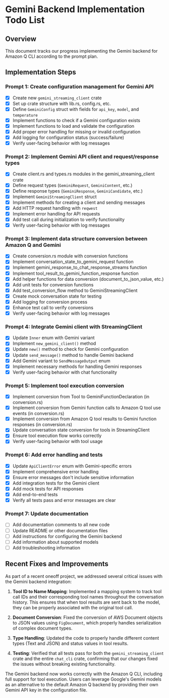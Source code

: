 # Gemini Backend Implementation Todo List

## Overview
This document tracks our progress implementing the Gemini backend for Amazon Q CLI according to the prompt plan.

## Implementation Steps

### Prompt 1: Create configuration management for Gemini API
- [x] Create new `gemini_streaming_client` crate
- [x] Set up crate structure with lib.rs, config.rs, etc.
- [x] Define `GeminiConfig` struct with fields for `api_key`, `model`, and `temperature`
- [x] Implement functions to check if a Gemini configuration exists
- [x] Implement functions to load and validate the configuration
- [x] Add proper error handling for missing or invalid configuration
- [x] Add logging for configuration status (success/failure)
- [x] Verify user-facing behavior with log messages

### Prompt 2: Implement Gemini API client and request/response types
- [x] Create client.rs and types.rs modules in the gemini_streaming_client crate
- [x] Define request types (`GeminiRequest`, `GeminiContent`, etc.)
- [x] Define response types (`GeminiResponse`, `GeminiCandidate`, etc.)
- [x] Implement `GeminiStreamingClient` struct
- [x] Implement methods for creating a client and sending messages
- [x] Add HTTP request handling with `reqwest`
- [x] Implement error handling for API requests
- [x] Add test call during initialization to verify functionality
- [x] Verify user-facing behavior with log messages

### Prompt 3: Implement data structure conversion between Amazon Q and Gemini
- [x] Create conversion.rs module with conversion functions
- [x] Implement conversation_state_to_gemini_request function
- [x] Implement gemini_response_to_chat_response_streams function
- [x] Implement tool_result_to_gemini_function_response function
- [x] Add helper functions for data conversion (document_to_json_value, etc.)
- [x] Add unit tests for conversion functions
- [x] Add test_conversion_flow method to GeminiStreamingClient
- [x] Create mock conversation state for testing
- [x] Add logging for conversion process
- [x] Enhance test call to verify conversions
- [x] Verify user-facing behavior with log messages

### Prompt 4: Integrate Gemini client with StreamingClient
- [x] Update `Inner` enum with Gemini variant
- [x] Implement `new_gemini_client()` method
- [x] Update `new()` method to check for Gemini configuration
- [x] Update `send_message()` method to handle Gemini backend
- [x] Add Gemini variant to `SendMessageOutput` enum
- [x] Implement necessary methods for handling Gemini responses
- [x] Verify user-facing behavior with chat functionality

### Prompt 5: Implement tool execution conversion
- [x] Implement conversion from Tool to GeminiFunctionDeclaration (in conversion.rs)
- [x] Implement conversion from Gemini function calls to Amazon Q tool use events (in conversion.rs)
- [x] Implement conversion from Amazon Q tool results to Gemini function responses (in conversion.rs)
- [x] Update conversation state conversion for tools in StreamingClient
- [x] Ensure tool execution flow works correctly
- [x] Verify user-facing behavior with tool usage

### Prompt 6: Add error handling and tests
- [x] Update `ApiClientError` enum with Gemini-specific errors
- [x] Implement comprehensive error handling
- [x] Ensure error messages don't include sensitive information
- [x] Add integration tests for the Gemini client
- [x] Add mock tests for API responses
- [x] Add end-to-end tests
- [x] Verify all tests pass and error messages are clear

### Prompt 7: Update documentation
- [ ] Add documentation comments to all new code
- [ ] Update README or other documentation files
- [ ] Add instructions for configuring the Gemini backend
- [ ] Add information about supported models
- [ ] Add troubleshooting information

## Recent Fixes and Improvements

As part of a recent oneoff project, we addressed several critical issues with the Gemini backend integration:

1. **Tool ID to Name Mapping**: Implemented a mapping system to track tool call IDs and their corresponding tool names throughout the conversation history. This ensures that when tool results are sent back to the model, they can be properly associated with the original tool call.

2. **Document Conversion**: Fixed the conversion of AWS Document objects to JSON values using `FigDocument`, which properly handles serialization of complex document types.

3. **Type Handling**: Updated the code to properly handle different content types (Text and JSON) and status values in tool results.

4. **Testing**: Verified that all tests pass for both the `gemini_streaming_client` crate and the entire `chat_cli` crate, confirming that our changes fixed the issues without breaking existing functionality.

The Gemini backend now works correctly with the Amazon Q CLI, including full support for tool execution. Users can leverage Google's Gemini models as an alternative to the default Amazon Q backend by providing their own Gemini API key in the configuration file.
